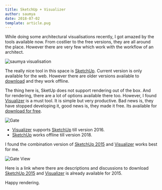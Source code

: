 ```yaml
---
title: SketchUp + Visualizer
author: saumya
date: 2018-07-02
template: article.pug
---
```


While doing some architectural visualisations recently, I got amazed by the tools available now. From costlier to the free versions, they are all around the place. However there are very few which work with the workflow of an architect.

![saumya visualisation](https://farm2.staticflickr.com/1768/28253995577_8c744d682f_z.jpg)

The really nice tool in this space is [SketchUp][2]. Current version is only available for the web. However there are older versions available to [download][3] and they work offline.

The thing here is, SketUp does not support rendering out of the box. And for rendering, there are a lot of options available there too. However, I found [Visualizer][1] is a must tool. It is simple but very productive. Bad news is, they have stopped developing it, good news is, they made it free. Its available for [download for free][1]. 

![Gate](https://farm1.staticflickr.com/923/28253990407_73e5af20fc_b.jpg)          


- [Visualizer][1] supports [SketchUp][2] till version 2016.
- [SketchUp][2] works offline till version 2018.


I found the combination version of [SketchUp 2015][2] and [Visualizer][1] works best for me.

![Gate View](https://farm1.staticflickr.com/925/42219127815_65f2abf192_b.jpg)

Here is a link where there are descriptions and discussions to download [SketchUp 2015][4] and [Visualizer][1] is already available for 2015.



Happy rendering.







[1]: http://getvisualizer.com/
[2]: https://www.sketchup.com/
[3]: https://www.sketchup.com/download/all

[4]: https://forums.sketchup.com/t/link-to-download-sketchup-2015-make/24281/2
[5d1]: http://dl.trimble.com/sketchup/2015/en/SketchUpMake-2015-3-330-70959-en-x64.exe
[5d2]: http://dl.trimble.com/sketchup/2015/en/SketchUpMake-2015-3-330-70959-en-x86.exe
[5d3]: http://dl.trimble.com/sketchup/2015/en/SketchUpMake-2015-3-329-70959-en.dmg










